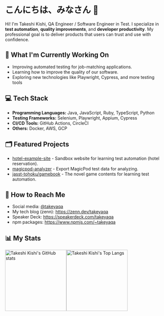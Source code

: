 # こんにちは、みなさん :pray:

Hi! I'm Takeshi Kishi, QA Engineer / Software Engineer in Test. I specialize in **test automation**, **quality improvements**, and **developer productivity**. My professional goal is to deliver products that users can trust and use with confidence.

## :telescope: What I'm Currently Working On

- Improving automated testing for job-matching applications.
- Learning how to improve the quality of our software.
- Exploring new technologies like Playwright, Cypress, and more testing tools

## :computer: Tech Stack

- **Programming Languages:** Java, JavaScript, Ruby, TypeScript, Python
- **Testing Frameworks:** Selenium, Playwright, Appium, Cypress
- **CI/CD Tools:** GitHub Actions, CircleCI
- **Others:** Docker, AWS, GCP

## :card_index_dividers: Featured Projects

- [hotel-example-site](https://github.com/takeyaqa/hotel-example-site) - Sandbox website for learning test automation (hotel reservation).
- [magicpod-analyzer](https://github.com/takeyaqa/magicpod-analyzer) - Export MagicPod test data for analyzing.
- [jasst-tohoku/gamebook](https://github.com/jasst-tohoku/gamebook) - The novel game contents for learning test automation.

## :link: How to Reach Me

- Social media: [@takeyaqa](https://mixi.social/@takeyaqa)
- My tech blog (zenn): <https://zenn.dev/takeyaqa>
- Speaker Deck: <https://speakerdeck.com/takeyaqa>
- npm packages: <https://www.npmjs.com/~takeyaqa>

## :bar_chart: My Stats

<img height="200" src="https://github-readme-stats.vercel.app/api?username=takeyaqa&card_width=442" alt="Takeshi Kishi's GitHub stats"><img height="200" src="https://github-readme-stats.vercel.app/api/top-langs?username=takeyaqa&layout=compact&card_width=320" alt="Takeshi Kishi's Top Langs">
